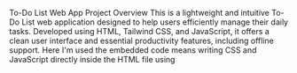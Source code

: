 To-Do List Web App
Project Overview
This is a lightweight and intuitive To-Do List web application designed to help users efficiently manage their daily tasks. Developed using HTML, Tailwind CSS, and JavaScript, it offers a clean user interface and essential productivity features, including offline support.
Here I'm used the embedded code means writing CSS and JavaScript directly inside the HTML file using <style> and <script> tags. It keeps all the code in one file, making it simple and easy to manage, especially for small projects or beginners learning web development.

Problem Statement: 
Many existing productivity applications can be either overly complex or too simplistic, failing to provide a balanced and functional solution for daily task management. Users often need a straightforward platform to organize their tasks without unnecessary bloat, ensuring efficient tracking and completion.

Objectives:
The primary objective of this project was to build a functional and user-friendly to-do list application that empowers users to effectively manage their tasks. This includes core functionalities such as adding new tasks, marking them as complete, editing existing tasks, and deleting them when no longer needed. The application also aims to provide a seamless experience across various devices and offer data persistence.

Features:
Add Tasks: Quickly add new tasks to your list.
Edit Tasks: Modify the text of existing tasks.
Delete Tasks: Remove tasks that are no longer relevant.
Mark as Complete: Toggle tasks between pending and completed states.
Task Filtering: Filter tasks to view "All," "Pending," or "Completed" items.
Local Storage Persistence: All tasks are automatically saved in the browser's localStorage, ensuring data persists even after closing and reopening the browser.
Responsive Design: The user interface is fully responsive and adapts gracefully to different screen sizes, from mobile phones to desktop monitors.
Date/Time Stamps (Optional/Implemented): Each task includes a timestamp indicating when it was added, providing better context.
Technologies Used:
HTML5: For the fundamental structure of the web page.
Tailwind CSS: A utility-first CSS framework used for rapid and responsive styling, ensuring a clean and modern UI.
JavaScript (Vanilla JS): Powers all interactive functionalities, including task management, local storage integration, and UI updates.
How to Run Locally:
To get a copy of this project up and running on your local machine for development and testing purposes, follow these simple steps:

Clone the repository:

git clone [https://github.com/your-username/your-repo-name.git](https://github.com/your-username/your-repo-name.git)
(Replace your-username/your-repo-name with your actual GitHub repository path)

Navigate to the project directory:

cd to-do-list-web-app
Open index.html: Simply open the index.html file in your preferred web browser. No special server setup is required as it's a client-side application.

Expected Outcome:
The outcome is a lightweight, intuitive task manager with robust offline support and a clean, modern UI. It demonstrates foundational web development skills in creating a practical, user-centric application.

Future Enhancements:
User Authentication: Implement user login to sync tasks across multiple devices.
Drag-and-Drop Reordering: Allow users to reorder tasks by dragging and dropping.
Due Dates & Reminders: Add functionality to set due dates and receive notifications.
Categories/Tags: Organize tasks into different categories or with tags.
Animations & Transitions: Enhance the user experience with more subtle UI animations.
Search Functionality: Enable searching through tasks# ToDoList
